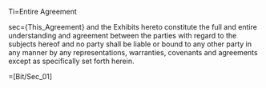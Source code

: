 Ti=Entire Agreement

sec={This_Agreement} and the Exhibits hereto constitute the full and entire understanding and agreement between the parties with regard to the subjects hereof and no party shall be liable or bound to any other party in any manner by any representations, warranties, covenants and agreements except as specifically set forth herein.

=[Bit/Sec_01]